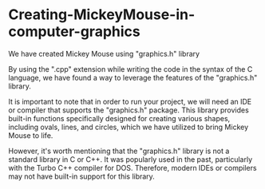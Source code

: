 # Creating-MickeyMouse-in-computer-graphics
We have created Mickey Mouse using "graphics.h" library

By using the ".cpp" extension while writing the code in the syntax of the C language, we have found a way to leverage the features of the "graphics.h" library.

It is important to note that in order to run your project, we will need an IDE or compiler that supports the "graphics.h" package. This library provides built-in functions specifically designed for creating various shapes, including ovals, lines, and circles, which we have utilized to bring Mickey Mouse to life.

However, it's worth mentioning that the "graphics.h" library is not a standard library in C or C++. It was popularly used in the past, particularly with the Turbo C++ compiler for DOS. Therefore, modern IDEs or compilers may not have built-in support for this library.
